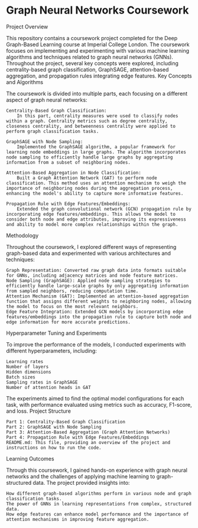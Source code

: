 # Graph Neural Networks Coursework
Project Overview

This repository contains a coursework project completed for the Deep Graph-Based Learning course at Imperial College London. The coursework focuses on implementing and experimenting with various machine learning algorithms and techniques related to graph neural networks (GNNs). Throughout the project, several key concepts were explored, including centrality-based graph classification, GraphSAGE, attention-based aggregation, and propagation rules integrating edge features.
Key Concepts and Algorithms

The coursework is divided into multiple parts, each focusing on a different aspect of graph neural networks:

    Centrality-Based Graph Classification:
        In this part, centrality measures were used to classify nodes within a graph. Centrality metrics such as degree centrality, closeness centrality, and betweenness centrality were applied to perform graph classification tasks.

    GraphSAGE with Node Sampling:
        Implemented the GraphSAGE algorithm, a popular framework for learning node embeddings in large graphs. The algorithm incorporates node sampling to efficiently handle large graphs by aggregating information from a subset of neighboring nodes.

    Attention-Based Aggregation in Node Classification:
        Built a Graph Attention Network (GAT) to perform node classification. This method uses an attention mechanism to weigh the importance of neighboring nodes during the aggregation process, enhancing the model's ability to capture more informative features.

    Propagation Rule with Edge Features/Embeddings:
        Extended the graph convolutional network (GCN) propagation rule by incorporating edge features/embeddings. This allows the model to consider both node and edge attributes, improving its expressiveness and ability to model more complex relationships within the graph.

Methodology

Throughout the coursework, I explored different ways of representing graph-based data and experimented with various architectures and techniques:

    Graph Representation: Converted raw graph data into formats suitable for GNNs, including adjacency matrices and node feature matrices.
    Node Sampling (GraphSAGE): Applied node sampling strategies to efficiently handle large-scale graphs by only aggregating information from sampled neighbors, reducing computation time.
    Attention Mechanism (GAT): Implemented an attention-based aggregation function that assigns different weights to neighboring nodes, allowing the model to focus on the most relevant neighbors.
    Edge Feature Integration: Extended GCN models by incorporating edge features/embeddings into the propagation rule to capture both node and edge information for more accurate predictions.

Hyperparameter Tuning and Experiments

To improve the performance of the models, I conducted experiments with different hyperparameters, including:

    Learning rates
    Number of layers
    Hidden dimensions
    Batch sizes
    Sampling rates in GraphSAGE
    Number of attention heads in GAT

The experiments aimed to find the optimal model configurations for each task, with performance evaluated using metrics such as accuracy, F1-score, and loss.
Project Structure

    Part 1: Centrality-Based Graph Classification
    Part 2: GraphSAGE with Node Sampling
    Part 3: Attention-Based Aggregation (Graph Attention Networks)
    Part 4: Propagation Rule with Edge Features/Embeddings
    README.md: This file, providing an overview of the project and instructions on how to run the code.

Learning Outcomes

Through this coursework, I gained hands-on experience with graph neural networks and the challenges of applying machine learning to graph-structured data. The project provided insights into:

    How different graph-based algorithms perform in various node and graph classification tasks.
    The power of GNNs in learning representations from complex, structured data.
    How edge features can enhance model performance and the importance of attention mechanisms in improving feature aggregation.
